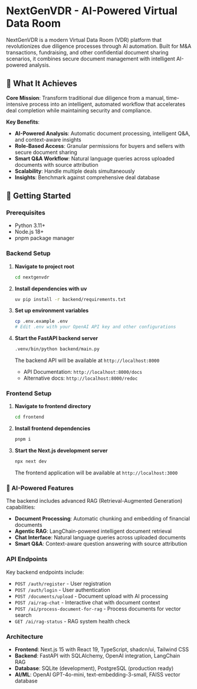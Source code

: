 # NextGenVDR - AI-Powered Virtual Data Room

NextGenVDR is a modern Virtual Data Room (VDR) platform that revolutionizes due diligence processes through AI automation. Built for M&A transactions, fundraising, and other confidential document sharing scenarios, it combines secure document management with intelligent AI-powered analysis.

## 🎯 What It Achieves

**Core Mission**: Transform traditional due diligence from a manual, time-intensive process into an intelligent, automated workflow that accelerates deal completion while maintaining security and compliance.

**Key Benefits**:
- **AI-Powered Analysis**: Automatic document processing, intelligent Q&A, and context-aware insights
- **Role-Based Access**: Granular permissions for buyers and sellers with secure document sharing
- **Smart Q&A Workflow**: Natural language queries across uploaded documents with source attribution
- **Scalability**: Handle multiple deals simultaneously
- **Insights**: Benchmark against comprehensive deal database

## 🚀 Getting Started

### Prerequisites

- Python 3.11+
- Node.js 18+
- pnpm package manager

### Backend Setup

1. **Navigate to project root**
   ```bash
   cd nextgenvdr
   ```

2. **Install dependencies with uv**
   ```bash
   uv pip install -r backend/requirements.txt
   ```

3. **Set up environment variables**
   ```bash
   cp .env.example .env
   # Edit .env with your OpenAI API key and other configurations
   ```

4. **Start the FastAPI backend server**
   ```bash
   .venv/bin/python backend/main.py
   ```

   The backend API will be available at `http://localhost:8000`
   - API Documentation: `http://localhost:8000/docs`
   - Alternative docs: `http://localhost:8000/redoc`

### Frontend Setup

1. **Navigate to frontend directory**
   ```bash
   cd frontend
   ```

2. **Install frontend dependencies**
   ```bash
   pnpm i
   ```

3. **Start the Next.js development server**
   ```bash
   npx next dev
   ```

   The frontend application will be available at `http://localhost:3000`

### 🧠 AI-Powered Features

The backend includes advanced RAG (Retrieval-Augmented Generation) capabilities:

- **Document Processing**: Automatic chunking and embedding of financial documents
- **Agentic RAG**: LangChain-powered intelligent document retrieval
- **Chat Interface**: Natural language queries across uploaded documents
- **Smart Q&A**: Context-aware question answering with source attribution

### API Endpoints

Key backend endpoints include:

- `POST /auth/register` - User registration
- `POST /auth/login` - User authentication
- `POST /documents/upload` - Document upload with AI processing
- `POST /ai/rag-chat` - Interactive chat with document context
- `POST /ai/process-document-for-rag` - Process documents for vector search
- `GET /ai/rag-status` - RAG system health check

### Architecture

- **Frontend**: Next.js 15 with React 19, TypeScript, shadcn/ui, Tailwind CSS
- **Backend**: FastAPI with SQLAlchemy, OpenAI integration, LangChain RAG
- **Database**: SQLite (development), PostgreSQL (production ready)
- **AI/ML**: OpenAI GPT-4o-mini, text-embedding-3-small, FAISS vector database
